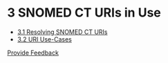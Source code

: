 # 3 SNOMED CT URIs in Use

  * [3.1 Resolving SNOMED CT URIs](3.1-Resolving-SNOMED-CT-URIs_29951171.html)
  * [3.2 URI Use-Cases](3.2-URI-Use-Cases_29951172.html)







<a href="https://docs.google.com/forms/d/e/1FAIpQLScTmbZIf0UEQwYDkY27EEWBkaiYkHSbR0_9DmFrMLXoQLyL7Q/viewform?usp=pp_url&entry.1767247133=URI+Standard&entry.670899847=3%20SNOMED%20CT%20URIs%20in%20Use" class="button primary">Provide Feedback</a>
